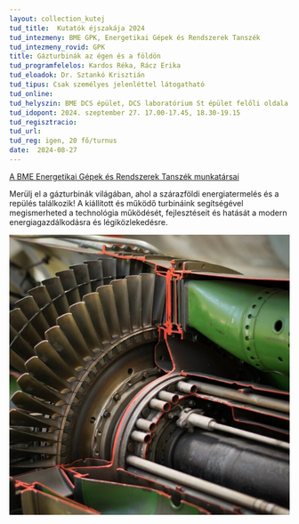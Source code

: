 ```yaml
---
layout: collection_kutej
tud_title:  Kutatók éjszakája 2024
tud_intezmeny: BME GPK, Energetikai Gépek és Rendszerek Tanszék
tud_intezmeny_rovid: GPK
title: Gázturbinák az égen és a földön
tud_programfelelos: Kardos Réka, Rácz Erika
tud_eloadok: Dr. Sztankó Krisztián
tud_tipus: Csak személyes jelenléttel látogatható
tud_online: 
tud_helyszin: BME DCS épület, DCS laboratórium St épület felőli oldala (1111 Budapest Stoczek József u. 6.)
tud_idopont: 2024. szeptember 27. 17.00-17.45, 18.30-19.15
tud_regisztracio: 
tud_url: 
tud_reg: igen, 20 fő/turnus
date:  2024-08-27
---
```


[A BME Energetikai Gépek és Rendszerek Tanszék munkatársai](http://www.energia.bme.hu/munkatarsak/)

Merülj el a gázturbinák világában, ahol a szárazföldi energiatermelés és a repülés találkozik! A kiállított és működő turbináink segítségével megismerheted a technológia működését, fejlesztéseit és hatását a modern energiagazdálkodásra és légiközlekedésre.


![Gázturbinák az égen és a földön](../2024/images/gazturbinak-az-egen-es-a-foldon.jpg)
